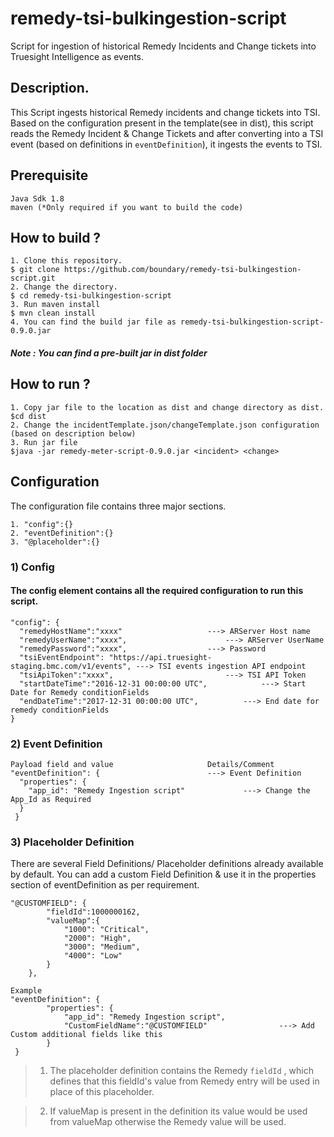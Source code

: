 # remedy-tsi-bulkingestion-script
Script for ingestion of historical Remedy Incidents and Change tickets into Truesight Intelligence as events.
## Description.

This Script ingests historical Remedy incidents and change tickets into TSI. Based on the configuration present in the template(see in dist), this script reads the Remedy Incident & Change Tickets and after converting into a TSI event (based on definitions in  `eventDefinition`), it ingests the events to TSI.


## Prerequisite 
```
Java Sdk 1.8
maven (*Only required if you want to build the code)
```
## How to build ? 
```
1. Clone this repository.
$ git clone https://github.com/boundary/remedy-tsi-bulkingestion-script.git
2. Change the directory.
$ cd remedy-tsi-bulkingestion-script
3. Run maven install
$ mvn clean install
4. You can find the build jar file as remedy-tsi-bulkingestion-script-0.9.0.jar
```
##### Note : You can find a pre-built jar in dist folder

## How to run ?
```
1. Copy jar file to the location as dist and change directory as dist.
$cd dist
2. Change the incidentTemplate.json/changeTemplate.json configuration (based on description below)
3. Run jar file
$java -jar remedy-meter-script-0.9.0.jar <incident> <change>
```
## Configuration
   The configuration file contains three major sections.


    1. "config":{}
    2. "eventDefinition":{}
    3. "@placeholder":{}


### 1) Config

#### The config element contains all the required configuration to run this script.
```
"config": {
  "remedyHostName":"xxxx"  					---> ARServer Host name
  "remedyUserName":"xxxx",  					---> ARServer UserName
  "remedyPassword":"xxxx",					---> Password
  "tsiEventEndpoint": "https://api.truesight-staging.bmc.com/v1/events", ---> TSI events ingestion API endpoint
  "tsiApiToken":"xxxx",       					---> TSI API Token
  "startDateTime":"2016-12-31 00:00:00 UTC", 	 		---> Start Date for Remedy conditionFields
  "endDateTime":"2017-12-31 00:00:00 UTC", 			---> End date for remedy conditionFields
}

```


### 2) Event Definition
```
Payload field and value						Details/Comment
"eventDefinition": {						---> Event Definition
  "properties": {
    "app_id": "Remedy Ingestion script" 			---> Change the App_Id as Required
  }
 }
```

### 3) Placeholder Definition 
There are several Field Definitions/ Placeholder definitions already available by default. You can add a custom Field Definition & use it in the properties section of eventDefinition as per requirement.
```
"@CUSTOMFIELD": {
		"fieldId":1000000162,
		"valueMap":{
			"1000": "Critical",
			"2000": "High",
			"3000": "Medium",
			"4000": "Low"
		}
	},
```

```
Example
"eventDefinition": {						  
		"properties": {
			"app_id": "Remedy Ingestion script",
			"CustomFieldName":"@CUSTOMFIELD"				---> Add Custom additional fields like this
		}
 }
```
> 1. The placeholder definition contains the Remedy `fieldId` , which defines that this fieldId's value from Remedy entry will be used in place of this placeholder.

> 2. If valueMap is present in the definition its value would be used from valueMap otherwise the Remedy value will be used.


